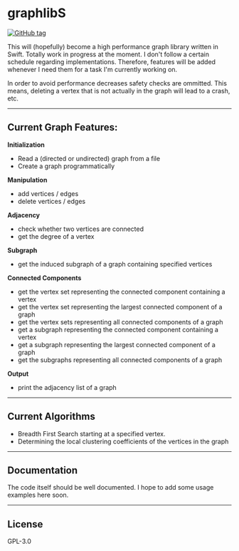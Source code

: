 # graphlibS
[![GitHub tag](https://img.shields.io/badge/Version-0.0.16-brightgreen.svg)](https://github.com/maxkatzmann/graphlibS/releases/tag/0.0.16)

This will (hopefully) become a high performance graph library written in Swift.
Totally work in progress at the moment. I don't follow a certain schedule
regarding implementations. Therefore, features will be added whenever I need them
for a task I'm currently working on.

In order to avoid performance decreases safety checks are ommitted. This means,
deleting a vertex that is not actually in the graph will lead to a crash, etc.

---

## Current Graph Features:
**Initialization**
* Read a (directed or undirected) graph from a file
* Create a graph programmatically

**Manipulation**
* add vertices / edges
* delete vertices / edges

**Adjacency**
* check whether two vertices are connected
* get the degree of a vertex

**Subgraph**
* get the induced subgraph of a graph containing specified vertices

**Connected Components**
* get the vertex set representing the connected component containing a vertex
* get the vertex set representing the largest connected component of a graph
* get the vertex sets representing all connected components of a graph
* get a subgraph representing the connected component containing a vertex 
* get a subgraph representing the largest connected component of a graph
* get the subgraphs representing all connected components of a graph

**Output**
* print the adjacency list of a graph

---

## Current Algorithms
* Breadth First Search starting at a specified vertex.
* Determining the local clustering coefficients of the vertices in the graph

---

## Documentation
The code itself should be well documented. I hope to add some usage examples
here soon.

---
## License
GPL-3.0








